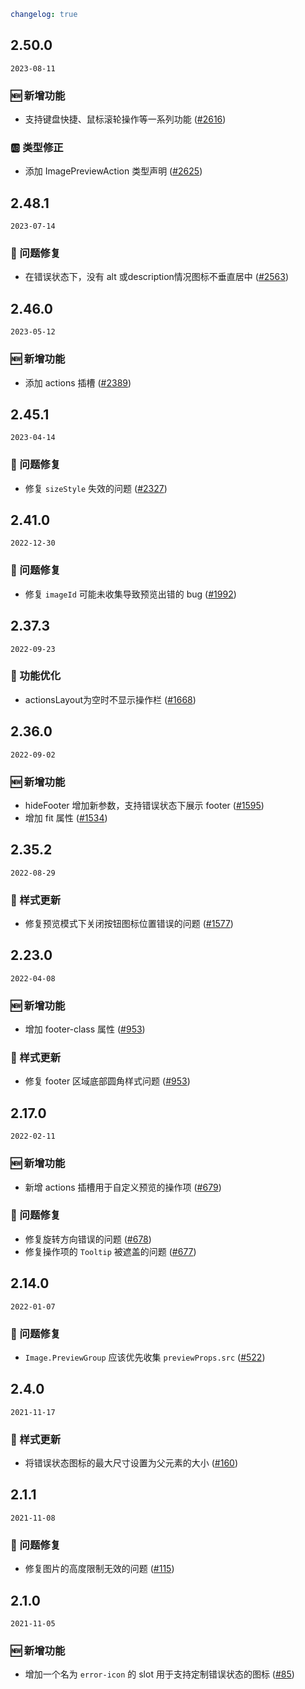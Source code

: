 ```yaml
changelog: true
```

## 2.50.0

`2023-08-11`

### 🆕 新增功能

- 支持键盘快捷、鼠标滚轮操作等一系列功能 ([#2616](https://github.com/arco-design/arco-design-vue/pull/2616))

### 🆎 类型修正

- 添加 ImagePreviewAction 类型声明 ([#2625](https://github.com/arco-design/arco-design-vue/pull/2625))


## 2.48.1

`2023-07-14`

### 🐛 问题修复

- 在错误状态下，没有 alt 或description情况图标不垂直居中 ([#2563](https://github.com/arco-design/arco-design-vue/pull/2563))


## 2.46.0

`2023-05-12`

### 🆕 新增功能

- 添加 actions 插槽 ([#2389](https://github.com/arco-design/arco-design-vue/pull/2389))


## 2.45.1

`2023-04-14`

### 🐛 问题修复

- 修复 `sizeStyle` 失效的问题 ([#2327](https://github.com/arco-design/arco-design-vue/pull/2327))


## 2.41.0

`2022-12-30`

### 🐛 问题修复

- 修复 `imageId` 可能未收集导致预览出错的 bug ([#1992](https://github.com/arco-design/arco-design-vue/pull/1992))


## 2.37.3

`2022-09-23`

### 💎 功能优化

- actionsLayout为空时不显示操作栏 ([#1668](https://github.com/arco-design/arco-design-vue/pull/1668))


## 2.36.0

`2022-09-02`

### 🆕 新增功能

- hideFooter 增加新参数，支持错误状态下展示 footer ([#1595](https://github.com/arco-design/arco-design-vue/pull/1595))
- 增加 fit 属性 ([#1534](https://github.com/arco-design/arco-design-vue/pull/1534))


## 2.35.2

`2022-08-29`

### 💅 样式更新

- 修复预览模式下关闭按钮图标位置错误的问题 ([#1577](https://github.com/arco-design/arco-design-vue/pull/1577))


## 2.23.0

`2022-04-08`

### 🆕 新增功能

- 增加 footer-class  属性 ([#953](https://github.com/arco-design/arco-design-vue/pull/953))

### 💅 样式更新

- 修复 footer 区域底部圆角样式问题 ([#953](https://github.com/arco-design/arco-design-vue/pull/953))


## 2.17.0

`2022-02-11`

### 🆕 新增功能

- 新增 actions 插槽用于自定义预览的操作项 ([#679](https://github.com/arco-design/arco-design-vue/pull/679))

### 🐛 问题修复

- 修复旋转方向错误的问题 ([#678](https://github.com/arco-design/arco-design-vue/pull/678))
- 修复操作项的 `Tooltip` 被遮盖的问题 ([#677](https://github.com/arco-design/arco-design-vue/pull/677))


## 2.14.0

`2022-01-07`

### 🐛 问题修复

- `Image.PreviewGroup` 应该优先收集 `previewProps.src` ([#522](https://github.com/arco-design/arco-design-vue/pull/522))


## 2.4.0

`2021-11-17`

### 💅 样式更新

- 将错误状态图标的最大尺寸设置为父元素的大小 ([#160](https://github.com/arco-design/arco-design-vue/pull/160))


## 2.1.1

`2021-11-08`

### 🐛 问题修复

- 修复图片的高度限制无效的问题 ([#115](https://github.com/arco-design/arco-design-vue/pull/115))


## 2.1.0

`2021-11-05`

### 🆕 新增功能

- 增加一个名为 `error-icon` 的 slot 用于支持定制错误状态的图标 ([#85](https://github.com/arco-design/arco-design-vue/pull/85))

